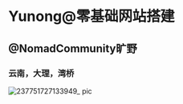 # Yunong@零基础网站搭建


## @NomadCommunity旷野
### 云南，大理，湾桥
![237751727133949_ pic](https://github.com/user-attachments/assets/c42eca89-472c-4d82-9207-c82999b6ae54)
